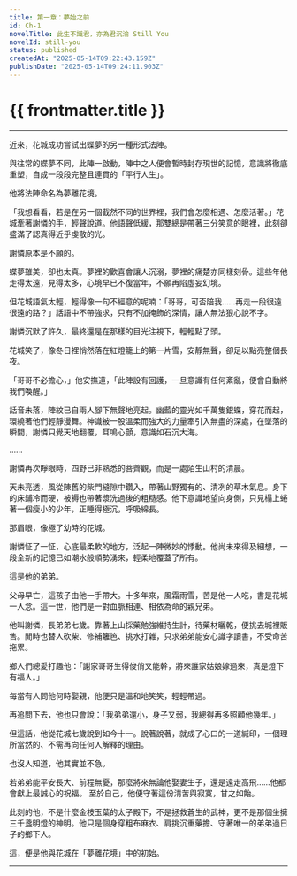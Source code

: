 ```yaml
---
title: 第一章：夢始之前
id: Ch-1
novelTitle: 此生不識君，亦為君沉淪 Still You
novelId: still-you
status: published
createdAt: "2025-05-14T09:22:43.159Z"
publishDate: "2025-05-14T09:24:11.903Z"
---
```


# {{ frontmatter.title }}

<script setup>
import { useData } from 'vitepress'
const { frontmatter } = useData()
// 如果需要 withBase，可以取消註解下一行
// import { withBase } from 'vitepress'
</script>

---

近來，花城成功嘗試出蝶夢的另一種形式法陣。

與往常的蝶夢不同，此陣一啟動，陣中之人便會暫時封存現世的記憶，意識將徹底重塑，自成一段段完整且連貫的「平行人生」。

他將法陣命名為夢離花境。

「我想看看，若是在另一個截然不同的世界裡，我們會怎麼相遇、怎麼活著。」花城牽著謝憐的手，輕聲說道。他語聲低緩，那雙總是帶著三分笑意的眼裡，此刻卻盛滿了認真得近乎虔敬的光。

謝憐原本是不願的。

蝶夢雖美，卻也太真。夢裡的歡喜會讓人沉溺，夢裡的痛楚亦同樣刻骨。這些年他走得太遠，見得太多，心境早已不復當年，不願再陷虛妄幻境。

但花城語氣太輕，輕得像一句不經意的呢喃：「哥哥，可否陪我……再走一段很遠很遠的路？」話語中不帶強求，只有不加掩飾的深情，讓人無法狠心說不字。

謝憐沉默了許久，最終還是在那樣的目光注視下，輕輕點了頭。

花城笑了，像冬日裡悄然落在紅燈籠上的第一片雪，安靜無聲，卻足以點亮整個長夜。

「哥哥不必擔心，」他安撫道，「此陣設有回護，一旦意識有任何紊亂，便會自動將我們喚醒。」

話音未落，陣紋已自兩人腳下無聲地亮起。幽藍的靈光如千萬隻銀蝶，穿花而起，環繞著他們輕靜漫舞。神識被一股溫柔而強大的力量牽引入無盡的深處，在墜落的瞬間，謝憐只覺天地翻覆，耳鳴心顫，意識如石沉大海。

……

謝憐再次睜眼時，四野已非熟悉的菩薺觀，而是一處陌生山村的清晨。

天未亮透，風從陳舊的柴門縫隙中鑽入，帶著山野獨有的、清冽的草木氣息。身下的床鋪冷而硬，被褥也帶著漿洗過後的粗糙感。他下意識地望向身側，只見榻上蜷著一個瘦小的少年，正睡得極沉，呼吸綿長。

那眉眼，像極了幼時的花城。

謝憐怔了一怔，心底最柔軟的地方，泛起一陣微妙的悸動。他尚未來得及細想，一段全新的記憶已如潮水般順勢湧來，輕柔地覆蓋了所有。

這是他的弟弟。

父母早亡，這孩子由他一手帶大。十多年來，風霜雨雪，苦是他一人吃，書是花城一人念。這一世，他們是一對血脈相連、相依為命的親兄弟。

他叫謝憐，長弟弟七歲。靠著上山採藥勉強維持生計，待藥材曬乾，便挑去城裡販售。閒時也替人砍柴、修補籬笆、挑水打雜，只求弟弟能安心識字讀書，不受命苦拖累。

鄉人們總愛打趣他：「謝家哥哥生得俊俏又能幹，將來誰家姑娘嫁過來，真是燈下有福人。」

每當有人問他何時娶親，他便只是溫和地笑笑，輕輕帶過。

再追問下去，他也只會說：「我弟弟還小，身子又弱，我總得再多照顧他幾年。」

但這話，他從花城七歲說到如今十一。說著說著，就成了心口的一道緘印，一個理所當然的、不需再向任何人解釋的理由。

也沒人知道，他其實並不急。

若弟弟能平安長大、前程無憂，那麼將來無論他娶妻生子，還是遠走高飛……他都會獻上最誠心的祝福。
至於自己，他便守著這份清苦與寂寞，甘之如飴。

此刻的他，不是什麼金枝玉葉的太子殿下，不是拯救蒼生的武神，更不是那個坐擁三千盞明燈的神明。他只是個身穿粗布麻衣、肩挑沉重藥擔、守著唯一的弟弟過日子的鄉下人。

這，便是他與花城在「夢離花境」中的初始。

---